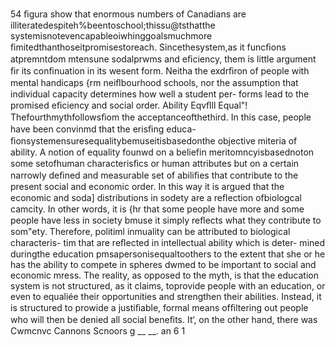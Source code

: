 54
ﬁgura show that enormous numbers of Canadians are
illiteratedespiteh%beentoschool;thissu@tsthatthe
systemisnotevencapableoiwhinggoalsmuchmore
ﬁmitedthanthoseitpromisestoreach. Sincethesystem,as
it funcﬁons atpremntdom mtensune sodalprwms and
eﬁciency, them is little argument ﬁr its conﬁnuation in its
wesent form. Neitha the exdrﬁron of people with mental
handicaps {rm neiﬂbourhood schools, nor the assumption
that individual capacity determines how well a student per-
forms lead to the promised eﬁciency and social order.
Ability Eqvﬂll Equal"!
Thefourthmythfollowsﬁom the acceptanceofthethird. In
this case, people have been convinmd that the erisﬁng educa-
ﬁonsystemensuresequalitybemuseitisbasedonthe
objective miteria of ability. A notion of equality founwd on a
beliefin meritomncyisbasednoton some setofhuman
characterisﬁcs or human attributes but on a certain narrowly
deﬁned and measurable set of abiliﬁes that contribute to the
present social and economic order. In this way it is argued that
the economic and soda] distributions in sodety are a reﬂection
ofbiologcal camcity. In other words, it is {hr that some people
have more and some people have less in society bmuse it
simply reﬂects what they contribute to som"ety. Therefore,
politiml inmuality can be attributed to biological characteris-
tim that are reﬂected in intellectual ability which is deter-
mined duringthe education pmsapersonisequaltoothers
to the extent that she or he has the ability to compete in
spheres dwmed to be important to social and economic
mress.
The reality, as opposed to the myth, is that the education
system is not structured, as it claims, toprovide people with an
education, or even to equaliée their opportunities and
strengthen their abilities. Instead, it is structured to prowide
a justiﬁable, formal means ofﬁltering out people who will then
be denied all social beneﬁts. It‘, on the other hand, there was
Cwmcnvc Cannons Scnoors g __ __.  an
6 1

